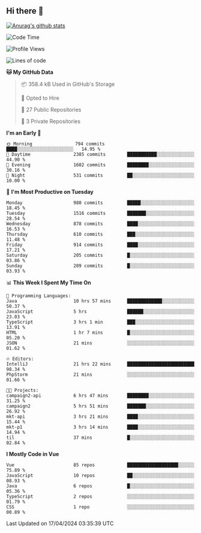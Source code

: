 ## Hi there 👋

[![Anurag's github stats](https://github-readme-stats.vercel.app/api?username=Songwonseok)](https://github.com/anuraghazra/github-readme-stats)



<!--START_SECTION:waka-->
![Code Time](http://img.shields.io/badge/Code%20Time-2%2C807%20hrs%2018%20mins-blue)

![Profile Views](http://img.shields.io/badge/Profile%20Views-0-blue)

![Lines of code](https://img.shields.io/badge/From%20Hello%20World%20I%27ve%20Written-34.8%20million%20lines%20of%20code-blue)

**🐱 My GitHub Data** 

> 📦 358.4 kB Used in GitHub's Storage 
 > 
> 💼 Opted to Hire
 > 
> 📜 27 Public Repositories 
 > 
> 🔑 3 Private Repositories 
 > 
**I'm an Early 🐤** 

```text
🌞 Morning                794 commits         ████░░░░░░░░░░░░░░░░░░░░░   14.95 % 
🌆 Daytime                2385 commits        ███████████░░░░░░░░░░░░░░   44.90 % 
🌃 Evening                1602 commits        ████████░░░░░░░░░░░░░░░░░   30.16 % 
🌙 Night                  531 commits         ██░░░░░░░░░░░░░░░░░░░░░░░   10.00 % 
```
📅 **I'm Most Productive on Tuesday** 

```text
Monday                   980 commits         █████░░░░░░░░░░░░░░░░░░░░   18.45 % 
Tuesday                  1516 commits        ███████░░░░░░░░░░░░░░░░░░   28.54 % 
Wednesday                878 commits         ████░░░░░░░░░░░░░░░░░░░░░   16.53 % 
Thursday                 610 commits         ███░░░░░░░░░░░░░░░░░░░░░░   11.48 % 
Friday                   914 commits         ████░░░░░░░░░░░░░░░░░░░░░   17.21 % 
Saturday                 205 commits         █░░░░░░░░░░░░░░░░░░░░░░░░   03.86 % 
Sunday                   209 commits         █░░░░░░░░░░░░░░░░░░░░░░░░   03.93 % 
```


📊 **This Week I Spent My Time On** 

```text
💬 Programming Languages: 
Java                     10 hrs 57 mins      █████████████░░░░░░░░░░░░   50.37 % 
JavaScript               5 hrs               ██████░░░░░░░░░░░░░░░░░░░   23.03 % 
TypeScript               3 hrs 1 min         ███░░░░░░░░░░░░░░░░░░░░░░   13.91 % 
HTML                     1 hr 7 mins         █░░░░░░░░░░░░░░░░░░░░░░░░   05.20 % 
JSON                     21 mins             ░░░░░░░░░░░░░░░░░░░░░░░░░   01.62 % 

🔥 Editors: 
IntelliJ                 21 hrs 22 mins      █████████████████████████   98.34 % 
PhpStorm                 21 mins             ░░░░░░░░░░░░░░░░░░░░░░░░░   01.66 % 

🐱‍💻 Projects: 
campaign2-api            6 hrs 47 mins       ████████░░░░░░░░░░░░░░░░░   31.25 % 
campaign2                5 hrs 51 mins       ███████░░░░░░░░░░░░░░░░░░   26.92 % 
mkt-api                  3 hrs 21 mins       ████░░░░░░░░░░░░░░░░░░░░░   15.44 % 
mkt-p1                   3 hrs 14 mins       ████░░░░░░░░░░░░░░░░░░░░░   14.94 % 
til                      37 mins             █░░░░░░░░░░░░░░░░░░░░░░░░   02.84 % 
```

**I Mostly Code in Vue** 

```text
Vue                      85 repos            ███████████████████░░░░░░   75.89 % 
JavaScript               10 repos            ██░░░░░░░░░░░░░░░░░░░░░░░   08.93 % 
Java                     6 repos             █░░░░░░░░░░░░░░░░░░░░░░░░   05.36 % 
TypeScript               2 repos             ░░░░░░░░░░░░░░░░░░░░░░░░░   01.79 % 
CSS                      1 repo              ░░░░░░░░░░░░░░░░░░░░░░░░░   00.89 % 
```




 Last Updated on 17/04/2024 03:35:39 UTC
<!--END_SECTION:waka-->
